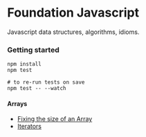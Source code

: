# Foundation Javascript
Javascript data structures, algorithms, idioms.

### Getting started

    npm install 
    npm test

    # to re-run tests on save
    npm test -- --watch

#### Arrays
- [Fixing the size of an Array](https://stackoverflow.com/a/44853951/3538289)
- [Iterators](https://www.javascripttutorial.net/es6/javascript-iterator)
